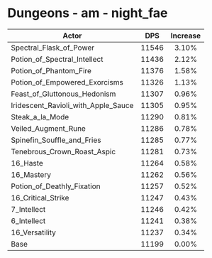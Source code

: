 # Dungeons - am - night_fae
| Actor | DPS | Increase |
|---|:---:|:---:|
|Spectral_Flask_of_Power|11546|3.10%|
|Potion_of_Spectral_Intellect|11436|2.12%|
|Potion_of_Phantom_Fire|11376|1.58%|
|Potion_of_Empowered_Exorcisms|11326|1.13%|
|Feast_of_Gluttonous_Hedonism|11307|0.96%|
|Iridescent_Ravioli_with_Apple_Sauce|11305|0.95%|
|Steak_a_la_Mode|11290|0.81%|
|Veiled_Augment_Rune|11286|0.78%|
|Spinefin_Souffle_and_Fries|11285|0.77%|
|Tenebrous_Crown_Roast_Aspic|11281|0.73%|
|16_Haste|11264|0.58%|
|16_Mastery|11262|0.56%|
|Potion_of_Deathly_Fixation|11257|0.52%|
|16_Critical_Strike|11247|0.43%|
|7_Intellect|11246|0.42%|
|6_Intellect|11241|0.38%|
|16_Versatility|11237|0.34%|
|Base|11199|0.00%|
